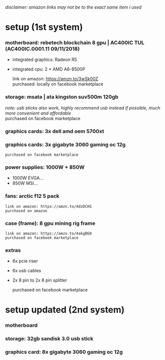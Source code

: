 _disclaimer: amazon links may not be to the exact same item i used_
# setup (1st system)

### motherboard: rebetech blockchain 8 gpu | AC400IC TUL (AC400IC.0001.11 09/11/2018)
- integrated graphics: Radeon R5
- integrated cpu: 2 × AMD A6-8500P

  link on amazon: https://amzn.to/3wSk00Z  
  purchased: locally on facebook marketplace

### storage: msata | ata kingston suv500m 120gb
  _note: usb sticks also work, highly recommend usb instead if possible, much more convenient and affordable_  
    purchased on facebook marketplace  

### graphics cards: 3x dell amd oem 5700xt
### graphics cards: 3x gigabyte 3060 gaming oc 12g
    purchased on facebook marketplace  

### power supplies: 1000W + 850W
- 1000W EVGA...
- 850W MSI...

### fans: arctic f12 5 pack  
    link on amazon: https://amzn.to/4dzDCHS
    purchased on amazon

### case (frame): 8 gpu mining rig frame
    link on amazon: https://amzn.to/4akgBG0
    purchased on facebook marketplace

### extras
- 6x pcie riser
- 6x usb cables
- 2x 8 pin to 2x 8 pin splitter
  
    purchased on facebook marketplace

# setup updated (2nd system)

### motherboard

### storage: 32gb sandisk 3.0 usb stick
### graphics card: 8x gigabyte 3060 gaming oc 12g





